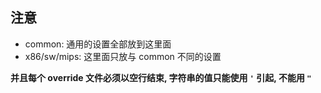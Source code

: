 ## 注意

+ common: 通用的设置全部放到这里面
+ x86/sw/mips: 这里面只放与 common 不同的设置

**并且每个 override 文件必须以空行结束, 字符串的值只能使用 `'` 引起, 不能用 `"`**
